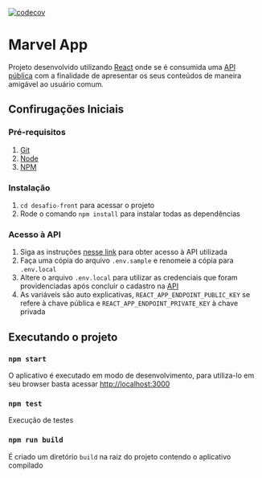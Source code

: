 [![codecov](https://codecov.io/gh/mathrtd/desafio-front/branch/master/graph/badge.svg)](https://codecov.io/gh/mathrtd/desafio-front)

# Marvel App

Projeto desenvolvido utilizando [React](https://pt-br.reactjs.org/) onde se é consumida uma [API pública](https://developer.marvel.com/docs) com a finalidade de apresentar os seus conteúdos de maneira amigável ao usuário comum.

## Confirugações Iniciais

### Pré-requisitos

1.  [Git](https://git-scm.com/downloads)
1.  [Node](https://nodejs.org/en/download/)
1.  [NPM](https://www.npmjs.com/)

### Instalação

1.  `cd desafio-front` para acessar o projeto
1.  Rode o comando `npm install` para instalar todas as dependências

### Acesso à API

1.  Siga as instruções [nesse link](https://developer.marvel.com/signup) para obter acesso à API utilizada
1.  Faça uma cópia do arquivo `.env.sample` e renomeie a cópia para `.env.local`
1.  Altere o arquivo `.env.local` para utilizar as credenciais que foram providenciadas após concluir o cadastro na [API](https://developer.marvel.com/account)
1.  As variáveis são auto explicativas, `REACT_APP_ENDPOINT_PUBLIC_KEY` se refere à chave pública e `REACT_APP_ENDPOINT_PRIVATE_KEY` à chave privada

## Executando o projeto

### `npm start`

O aplicativo é executado em modo de desenvolvimento, para utiliza-lo em seu browser basta acessar [http://localhost:3000](http://localhost:3000)

### `npm test`

Execução de testes

### `npm run build`

É criado um diretório `build` na raiz do projeto contendo o aplicativo compilado